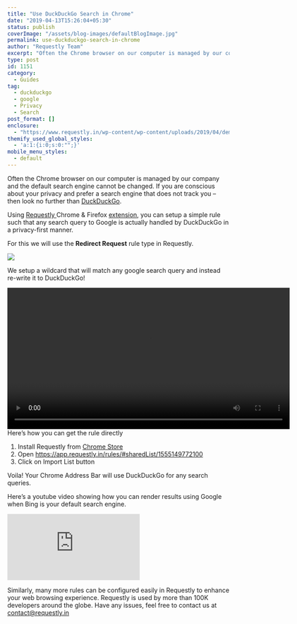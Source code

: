 ```yaml
---
title: "Use DuckDuckGo Search in Chrome"
date: "2019-04-13T15:26:04+05:30"
status: publish
coverImage: "/assets/blog-images/defaultBlogImage.jpg"
permalink: use-duckduckgo-search-in-chrome
author: "Requestly Team"
excerpt: "Often the Chrome browser on our computer is managed by our company and the default search engine cannot be changed. If you are conscious about your privacy and prefer a search engine that does not track you – then look no further than DuckDuckGo"
type: post
id: 1151
category:
  - Guides
tag:
  - duckduckgo
  - google
  - Privacy
  - Search
post_format: []
enclosure:
  - "https://www.requestly.in/wp-content/wp-content/uploads/2019/04/demo.mp4\r\n327207\r\nvideo/mp4\r\n"
themify_used_global_styles:
  - 'a:1:{i:0;s:0:"";}'
mobile_menu_styles:
  - default
---
```


Often the Chrome browser on our computer is managed by our company and the default search engine cannot be changed. If you are conscious about your privacy and prefer a search engine that does not track you – then look no further than [DuckDuckGo](https://duckduckgo.com/).

Using [Requestly ](https://www.requestly.in)Chrome &amp; Firefox [extension](https://chrome.google.com/webstore/detail/requestly-redirect-url-mo/mdnleldcmiljblolnjhpnblkcekpdkpa?hl=en), you can setup a simple rule such that any search query to Google is actually handled by DuckDuckGo in a privacy-first manner.

For this we will use the **Redirect Request** rule type in Requestly.

![](/assets/blog-images/Screenshot-2019-04-13-at-3.05.36-PM.png)

We setup a wildcard that will match any google search query and instead re-write it to DuckDuckGo!

<div class="wp-video" style="width: 640px; "><video class="wp-video-shortcode" controls="controls" height="320" id="video-0-1" preload="metadata" width="640"><source src="https://www.requestly.in/wp-content/wp-content/uploads/2019/04/demo.mp4?_=1" type="video/mp4"></source><https://www.requestly.in/wp-content/wp-content/uploads/2019/04/demo.mp4></video></div>Here’s how you can get the rule directly

1. Install Requestly from [Chrome Store](https://chrome.google.com/webstore/detail/requestly-redirect-url-mo/mdnleldcmiljblolnjhpnblkcekpdkpa?hl=en)
2. Open <https://app.requestly.in/rules/#sharedList/1555149772100>
3. Click on Import List button

Voila! Your Chrome Address Bar will use DuckDuckGo for any search queries.

Here’s a youtube video showing how you can render results using Google when Bing is your default search engine.

<div class="post-video"><iframe src="https://www.youtube.com/embed/KHzjyFdMlZs" title="YouTube video player" frameborder="0" allow="accelerometer; autoplay; clipboard-write; encrypted-media; gyroscope; picture-in-picture" allowfullscreen></iframe></div>

Similarly, many more rules can be configured easily in Requestly to enhance your web browsing experience. Requestly is used by more than 100K developers around the globe. Have any issues, feel free to contact us at contact@requestly.in
